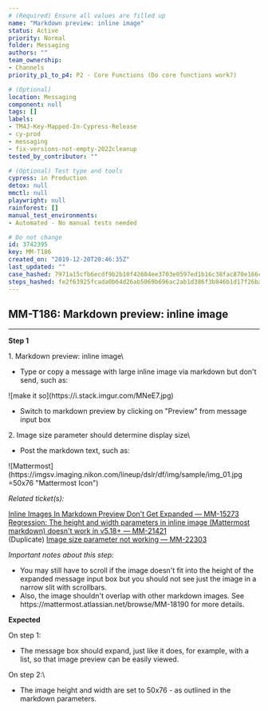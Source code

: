 ```yaml
---
# (Required) Ensure all values are filled up
name: "Markdown preview: inline image"
status: Active
priority: Normal
folder: Messaging
authors: ""
team_ownership: 
- Channels
priority_p1_to_p4: P2 - Core Functions (Do core functions work?)

# (Optional)
location: Messaging
component: null
tags: []
labels: 
- TM4J-Key-Mapped-In-Cypress-Release
- cy-prod
- messaging
- fix-versions-not-empty-2022cleanup
tested_by_contributor: ""

# (Optional) Test type and tools
cypress: in Production
detox: null
mmctl: null
playwright: null
rainforest: []
manual_test_environments:
- Automated - No manual tests needed

# Do not change
id: 3742395
key: MM-T186
created_on: "2019-12-20T20:46:35Z"
last_updated: ""
case_hashed: 7971a15cfb6ecdf9b2b10f42604ee3703e0597ed1b16c38fac870e166c39d9c60a7e90a5e909660f150fe3c49c0c99f2
steps_hashed: fe2f63925fcada0b64d26ab5069b696ac2ab1d386f3b846b1d17f26baaa209b65d6f00919711032c0c91b5c381859093
---
```


<!-- (Auto-generated) Based on frontmatter's "key" and "name" -->

## MM-T186: Markdown preview: inline image

---

**Step 1**

1\. Markdown preview: inline image\\

- Type or copy a message with large inline image via markdown but don't send, such as:

!\[make it so]\(https\://i.stack.imgur.com/MNeE7.jpg)

- Switch to markdown preview by clicking on "Preview" from message input box

2\. Image size parameter should determine display size\\

- Post the markdown text, such as:

!\[Mattermost]\(https\://imgsv.imaging.nikon.com/lineup/dslr/df/img/sample/img\_01.jpg =50x76 "Mattermost Icon")

_Related ticket(s):_

[Inline Images In Markdown Preview Don't Get Expanded — MM-15273](https://mattermost.atlassian.net/browse/MM-15273)\
[Regression: The height and width parameters in inline image (Mattermost markdown) doesn't work in v5.18+ — MM-21421](https://mattermost.atlassian.net/browse/MM-21421)\
(Duplicate) [Image size parameter not working — MM-22303](https://mattermost.atlassian.net/browse/MM-22303)

_Important notes about this step:_

- You may still have to scroll if the image doesn't fit into the height of the expanded message input box but you should not see just the image in a narrow slit with scrollbars.
- Also, the image shouldn't overlap with other markdown images. See https\://mattermost.atlassian.net/browse/MM-18190 for more details.

**Expected**

On step 1:

- The message box should expand, just like it does, for example, with a list, so that image preview can be easily viewed.

On step 2:\\

- The image height and width are set to 50x76 - as outlined in the markdown parameters.
